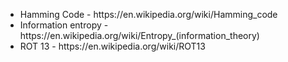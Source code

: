 <ul>
  <li>
    Hamming Code - https://en.wikipedia.org/wiki/Hamming_code<br>
  </li>
  
  <li>
    Information entropy - https://en.wikipedia.org/wiki/Entropy_(information_theory)<br>
  </li>
  <li>
    ROT 13 - https://en.wikipedia.org/wiki/ROT13 <br>
  </li>
</ul>
